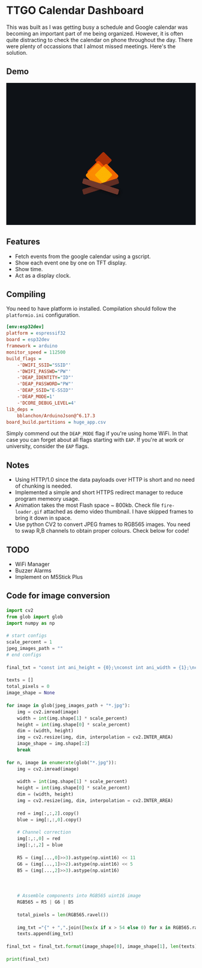 # TTGO Calendar Dashboard

This was built as I was getting busy a schedule and Google calendar was becoming an important part of me being organized.
However, it is often quite distracting to check the calendar on phone throughout the day. There were plenty of occassions that I almost missed meetings. Here's the solution.

## Demo

[![Video](fire-loader.gif)](https://www.youtube.com/watch?v=UeIKG7IA8rQ)


## Features

* Fetch events from the google calendar using a gscript.
* Show each event one by one on TFT display.
* Show time.
* Act as a display clock.

## Compiling

You need to have platform io installed. Compilation should follow the `platformio.ini` configuration.

```ini
[env:esp32dev]
platform = espressif32
board = esp32dev
framework = arduino
monitor_speed = 112500
build_flags = 
	-'DWIFI_SSID="SSID"'
	-'DWIFI_PASSWD="PW"'
	-'DEAP_IDENTITY="ID"'
	-'DEAP_PASSWORD="PW"'
	-'DEAP_SSID="E-SSID"'
	-'DEAP_MODE=1'
	-'DCORE_DEBUG_LEVEL=4'
lib_deps = 
	bblanchon/ArduinoJson@^6.17.3
board_build.partitions = huge_app.csv
```

Simply commend out the `DEAP_MODE` flag if you're using home WiFi. In that case you can forget about all flags starting with `EAP`. If you're at work or university, consider the `EAP` flags.

## Notes
* Using HTTP/1.0 since the data payloads over HTTP is short and no need of chunking is needed.
* Implemented a simple and short HTTPS redirect manager to reduce program memeory usage.
* Animation takes the most Flash space ~ 800kb. Check file `fire-loader.gif` attached as demo video thumbnail. I have skipped frames to bring it down in space.
* Use python CV2 to convert JPEG frames to RGB565 images. You need to swap R,B channels to obtain proper colours. Check below for code!

## TODO

* WiFi Manager
* Buzzer Alarms
* Implement on M5Stick Plus

## Code for image conversion

```python
import cv2
from glob import glob
import numpy as np

# start configs
scale_percent = 1
jpeg_images_path = ""
# end configs

final_txt = "const int ani_height = {0};\nconst int ani_width = {1};\nconst int ani_frames = {2};\nconst unsigned short PROGMEM ani_imgs[][{3}]= {{"

texts = []
total_pixels = 0
image_shape = None

for image in glob(jpeg_images_path + "*.jpg"):
    img = cv2.imread(image)
    width = int(img.shape[1] * scale_percent)
    height = int(img.shape[0] * scale_percent)
    dim = (width, height)
    img = cv2.resize(img, dim, interpolation = cv2.INTER_AREA)
    image_shape = img.shape[:2]
    break

for n, image in enumerate(glob("*.jpg")):
    img = cv2.imread(image)
    
    width = int(img.shape[1] * scale_percent)
    height = int(img.shape[0] * scale_percent)
    dim = (width, height)
    img = cv2.resize(img, dim, interpolation = cv2.INTER_AREA)
    
    red = img[:,:,2].copy()
    blue = img[:,:,0].copy()

    # Channel correction
    img[:,:,0] = red
    img[:,:,2] = blue
    
    R5 = (img[...,0]>>3).astype(np.uint16) << 11
    G6 = (img[...,1]>>2).astype(np.uint16) << 5
    B5 = (img[...,2]>>3).astype(np.uint16)
    
    
    
    # Assemble components into RGB565 uint16 image
    RGB565 = R5 | G6 | B5
    
    total_pixels = len(RGB565.ravel())
    
    img_txt ="{" + ",".join([hex(x if x > 54 else 0) for x in RGB565.ravel()]) + "}"
    texts.append(img_txt)

final_txt = final_txt.format(image_shape[0], image_shape[1], len(texts), total_pixels) + ",\n".join(texts) + "};"

print(final_txt)
```